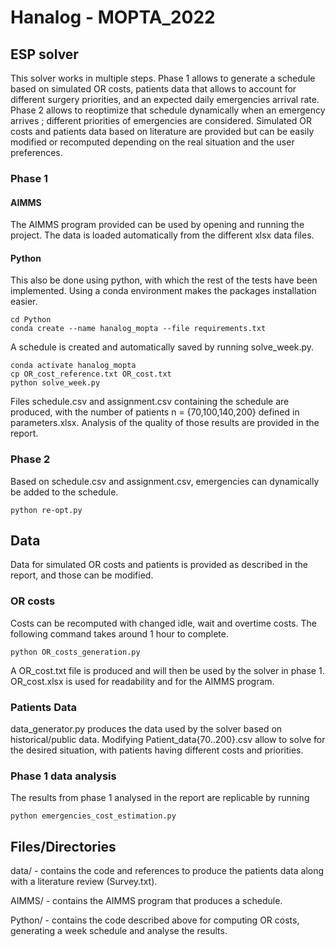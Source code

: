 # Hanalog - MOPTA_2022

## ESP solver

This solver works in multiple steps. Phase 1 allows to generate a schedule based on simulated OR costs, patients data that allows to account for different surgery priorities, and an expected daily emergencies arrival rate. Phase 2 allows to reoptimize that schedule dynamically when an emergency arrives ; different priorities of emergencies are considered. Simulated OR costs and patients data based on literature are provided but can be easily modified or recomputed depending on the real situation and the user preferences.

### Phase 1

#### AIMMS

The AIMMS program provided can be used by opening and running the project. The data is loaded automatically from the different xlsx data files.

#### Python 

This also be done using python, with which the rest of the tests have been implemented. Using a conda environment makes the packages installation easier.

```shell
cd Python
conda create --name hanalog_mopta --file requirements.txt
``` 

A schedule is created and automatically saved by running solve_week.py.


```shell
conda activate hanalog_mopta
cp OR_cost_reference.txt OR_cost.txt
python solve_week.py
``` 

Files schedule.csv and assignment.csv containing the schedule are produced, with the number of patients n = {70,100,140,200} defined in parameters.xlsx. Analysis of the quality of those results are provided in the report.

### Phase 2

Based on schedule.csv and assignment.csv, emergencies can dynamically be added to the schedule.

```shell
python re-opt.py
``` 


## Data

Data for simulated OR costs and patients is provided as described in the report, and those can be modified.

### OR costs

Costs can be recomputed with changed idle, wait and overtime costs. The following command takes around 1 hour to complete.

```shell
python OR_costs_generation.py
``` 

A OR_cost.txt file is produced and will then be used by the solver in phase 1. OR_cost.xlsx is used for readability and for the AIMMS program.


### Patients Data

data_generator.py produces the data used by the solver based on historical/public data. Modifying Patient_data{70..200}.csv allow to solve for the desired situation, with patients having different costs and priorities.


### Phase 1 data analysis

The results from phase 1 analysed in the report are replicable by running

```shell
python emergencies_cost_estimation.py
``` 

## Files/Directories

data/ - contains the code and references to produce the patients data along with a literature review (Survey.txt).

AIMMS/ - contains the AIMMS program that produces a schedule.

Python/ - contains the code described above for computing OR costs, generating a week schedule and analyse the results.
